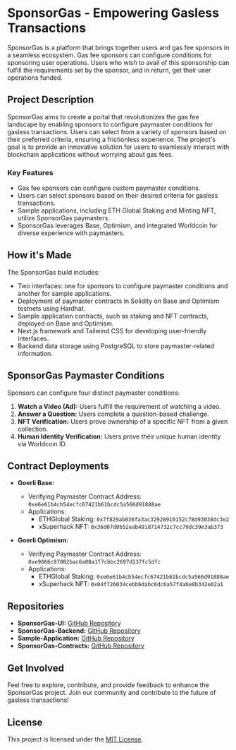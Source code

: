 # SponsorGas - Empowering Gasless Transactions

SponsorGas is a platform that brings together users and gas fee sponsors in a seamless ecosystem. Gas fee sponsors can configure conditions for sponsoring user operations. Users who wish to avail of this sponsorship can fulfill the requirements set by the sponsor, and in return, get their user operations funded.

## Project Description

SponsorGas aims to create a portal that revolutionizes the gas fee landscape by enabling sponsors to configure paymaster conditions for gasless transactions. Users can select from a variety of sponsors based on their preferred criteria, ensuring a frictionless experience. The project's goal is to provide an innovative solution for users to seamlessly interact with blockchain applications without worrying about gas fees.

### Key Features

- Gas fee sponsors can configure custom paymaster conditions.
- Users can select sponsors based on their desired criteria for gasless transactions.
- Sample applications, including ETH Global Staking and Minting NFT, utilize SponsorGas paymasters.
- SponsorGas leverages Base, Optimism, and integrated Worldcoin for diverse experience with paymasters.

## How it's Made

The SponsorGas build includes:

- Two interfaces: one for sponsors to configure paymaster conditions and another for sample applications.
- Deployment of paymaster contracts in Solidity on Base and Optimism testnets using Hardhat.
- Sample application contracts, such as staking and NFT contracts, deployed on Base and Optimism.
- Next.js framework and Tailwind CSS for developing user-friendly interfaces.
- Backend data storage using PostgreSQL to store paymaster-related information.

## SponsorGas Paymaster Conditions

Sponsors can configure four distinct paymaster conditions:

1. **Watch a Video (Ad):** Users fulfill the requirement of watching a video.
2. **Answer a Question:** Users complete a question-based challenge.
3. **NFT Verification:** Users prove ownership of a specific NFT from a given collection.
4. **Human Identity Verification:** Users prove their unique human identity via Worldcoin ID.

## Contract Deployments

- **Goerli Base:**
  - Verifying Paymaster Contract Address: `0xe6e61b4cb54ecfc67421b61bcdc5a566d91888ae`
  - Applications:
    - ETHGlobal Staking: `0x7f829ab036fa3ac32928910152c78d93038dc3e2`
    - xSuperhack NFT: `0x36d07d0b52eab491d714732c7cc79dc39e3ab373`

- **Goerli Optimism:**
  - Verifying Paymaster Contract Address: `0xe9866c87082bac6a08a1f7cbbc2697d137fc5dfc`
  - Applications:
    - ETHGlobal Staking: `0xe6e61b4cb54ecfc67421b61bcdc5a566d91888ae`
    - xSuperhack NFT: `0x04f726034cebb6dabc6dc6a57f4abe0b342e02a1`

## Repositories

- **SponsorGas-UI:** [GitHub Repository](https://github.com/SponsorGas/sponsor-gas-ui/tree/main)
- **SponsorGas-Backend:** [GitHub Repository](https://github.com/SponsorGas/sponsor-gas-backend/tree/master)
- **Sample-Application:** [GitHub Repository](https://github.com/SponsorGas/sample-application/tree/main)
- **SponsorGas-Contracts:** [GitHub Repository](https://github.com/SponsorGas/sponsor-gas-contracts/tree/main)

## Get Involved

Feel free to explore, contribute, and provide feedback to enhance the SponsorGas project. Join our community and contribute to the future of gasless transactions!

## License

This project is licensed under the [MIT License](LICENSE).
